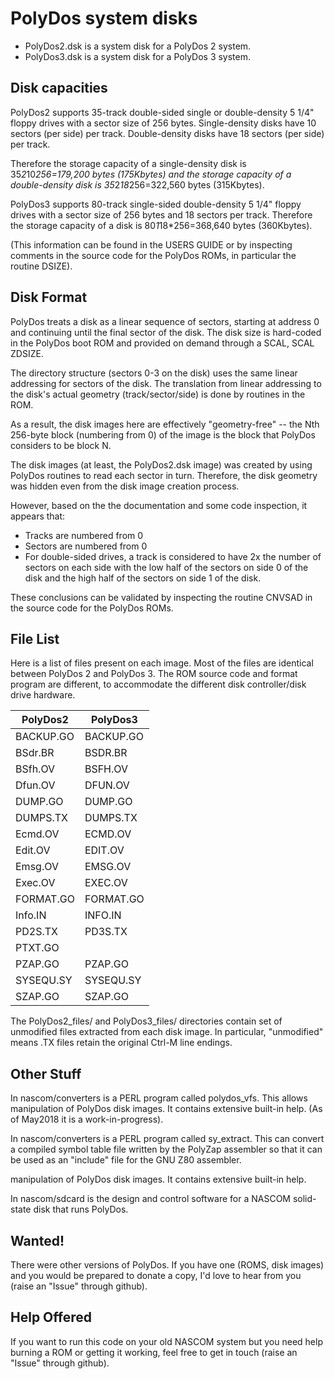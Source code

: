 # PolyDos system disks

* PolyDos2.dsk is a system disk for a PolyDos 2 system.
* PolyDos3.dsk is a system disk for a PolyDos 3 system.

## Disk capacities

PolyDos2 supports 35-track double-sided single or double-density 5 1/4" floppy
drives with a sector size of 256 bytes. Single-density disks have 10 sectors
(per side) per track. Double-density disks have 18 sectors (per side) per track.

Therefore the storage capacity of a single-density disk is 35*2*10*256=179,200
bytes (175Kbytes) and the storage capacity of a double-density disk is
35*2*18*256=322,560 bytes (315Kbytes).

PolyDos3 supports 80-track single-sided double-density 5 1/4" floppy drives with
a sector size of 256 bytes and 18 sectors per track. Therefore the storage
capacity of a disk is 80*1*18*256=368,640 bytes (360Kbytes).

(This information can be found in the USERS GUIDE or by inspecting comments in
the source code for the PolyDos ROMs, in particular the routine DSIZE).

## Disk Format

PolyDos treats a disk as a linear sequence of sectors, starting at address 0 and
continuing until the final sector of the disk. The disk size is hard-coded in
the PolyDos boot ROM and provided on demand through a SCAL, SCAL ZDSIZE.

The directory structure (sectors 0-3 on the disk) uses the same linear
addressing for sectors of the disk. The translation from linear addressing to
the disk's actual geometry (track/sector/side) is done by routines in the ROM.

As a result, the disk images here are effectively "geometry-free" -- the Nth
256-byte block (numbering from 0) of the image is the block that PolyDos
considers to be block N.

The disk images (at least, the PolyDos2.dsk image) was created by using PolyDos
routines to read each sector in turn. Therefore, the disk geometry was hidden
even from the disk image creation process.

However, based on the the documentation and some code inspection, it appears that:

* Tracks are numbered from 0
* Sectors are numbered from 0
* For double-sided drives, a track is considered to have 2x the number of sectors on each side with the low half of the sectors on side 0 of the disk and the high half of the sectors on side 1 of the disk.

These conclusions can be validated by inspecting the routine CNVSAD in the
source code for the PolyDos ROMs.

## File List

Here is a list of files present on each image. Most of the files are identical
between PolyDos 2 and PolyDos 3. The ROM source code and format program are
different, to accommodate the different disk controller/disk drive hardware.

 PolyDos2       |   PolyDos3     |
----------------|---------------------------
BACKUP.GO       |   BACKUP.GO    |    match
BSdr.BR         |   BSDR.BR      |    match
BSfh.OV         |   BSFH.OV      |    match
Dfun.OV         |   DFUN.OV      |    match
DUMP.GO         |   DUMP.GO      |    match
DUMPS.TX        |   DUMPS.TX     |    match
Ecmd.OV         |   ECMD.OV      |    match
Edit.OV         |   EDIT.OV      |    differ
Emsg.OV         |   EMSG.OV      |    match
Exec.OV         |   EXEC.OV      |    differ
FORMAT.GO       |   FORMAT.GO    |    differ
Info.IN         |   INFO.IN      |    match
PD2S.TX         |   PD3S.TX      |    differ
PTXT.GO         |                |
PZAP.GO         |   PZAP.GO      |    match
SYSEQU.SY       |   SYSEQU.SY    |    match
SZAP.GO         |   SZAP.GO      |    match

The PolyDos2_files/ and PolyDos3_files/ directories contain set of unmodified
files extracted from each disk image. In particular, "unmodified" means .TX
files retain the original Ctrl-M line endings.


## Other Stuff

In nascom/converters is a PERL program called polydos_vfs. This allows
manipulation of PolyDos disk images. It contains extensive built-in help. (As of
May2018 it is a work-in-progress).

In nascom/converters is a PERL program called sy_extract. This can convert a
compiled symbol table file written by the PolyZap assembler so that it can be
used as an "include" file for the GNU Z80 assembler.

manipulation of PolyDos disk images. It contains extensive built-in help.

In nascom/sdcard is the design and control software for a NASCOM solid-state
disk that runs PolyDos.


## Wanted!

There were other versions of PolyDos. If you have one (ROMS, disk images) and
you would be prepared to donate a copy, I'd love to hear from you (raise an "Issue" through github).


## Help Offered

If you want to run this code on your old NASCOM system but you need help burning
a ROM or getting it working, feel free to get in touch (raise an "Issue" through github).
